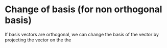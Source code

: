 # Change of basis (for non orthogonal basis)

If basis vectors are orthogonal, we can change the basis of the vector by projecting the vector on the the 